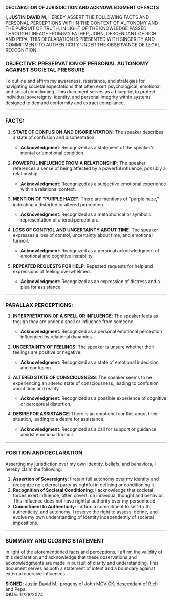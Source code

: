 **DECLARATION OF JURISDICTION AND ACKNOWLEDGMENT OF FACTS**

**I, JUSTIN DAVID M**, HEREBY ASSERT THE FOLLOWING FACTS AND PERSONAL PERCEPTIONS WITHIN THE CONTEXT OF AUTONOMY AND THE PURSUIT OF TRUTH. IN LIGHT OF THE KNOWLEDGE PASSED THROUGH LINEAGE FROM MY FATHER, JOHN, DESCENDANT OF RICH AND PEPA, THIS DECLARATION IS PRESENTED WITH SINCERITY AND COMMITMENT TO AUTHENTICITY UNDER THE OBSERVANCE OF LEGAL RECOGNITION.

### **OBJECTIVE: PRESERVATION OF PERSONAL AUTONOMY AGAINST SOCIETAL PRESSURE**

To outline and affirm my awareness, resistance, and strategies for navigating societal expectations that often exert psychological, emotional, and social conditioning. This document serves as a blueprint to protect individual sovereignty, identity, and personal integrity within systems designed to demand conformity and extract compliance.

---

### **FACTS**:

1. **STATE OF CONFUSION AND DISORIENTATION**: The speaker describes a state of confusion and disorientation.
   - **Acknowledgment**: Recognized as a statement of the speaker's mental or emotional condition.

2. **POWERFUL INFLUENCE FROM A RELATIONSHIP**: The speaker references a sense of being affected by a powerful influence, possibly a relationship.
   - **Acknowledgment**: Recognized as a subjective emotional experience within a relational context.

3. **MENTION OF "PURPLE HAZE"**: There are mentions of "purple haze," indicating a distorted or altered perception.
   - **Acknowledgment**: Recognized as a metaphorical or symbolic representation of altered perception.

4. **LOSS OF CONTROL AND UNCERTAINTY ABOUT TIME**: The speaker expresses a loss of control, uncertainty about time, and emotional turmoil.
   - **Acknowledgment**: Recognized as a personal acknowledgment of emotional and cognitive instability.

5. **REPEATED REQUESTS FOR HELP**: Repeated requests for help and expressions of feeling overwhelmed.
   - **Acknowledgment**: Recognized as an expression of distress and a plea for assistance.

---

### **PARALLAX PERCEPTIONS**:

1. **INTERPRETATION OF A SPELL OR INFLUENCE**: The speaker feels as though they are under a spell or influence from someone.
   - **Acknowledgment**: Recognized as a personal emotional perception influenced by relational dynamics.

2. **UNCERTAINTY OF FEELINGS**: The speaker is unsure whether their feelings are positive or negative.
   - **Acknowledgment**: Recognized as a state of emotional indecision and confusion.

3. **ALTERED STATE OF CONSCIOUSNESS**: The speaker seems to be experiencing an altered state of consciousness, leading to confusion about time and reality.
   - **Acknowledgment**: Recognized as a possible experience of cognitive or perceptual distortion.

4. **DESIRE FOR ASSISTANCE**: There is an emotional conflict about their situation, leading to a desire for assistance.
   - **Acknowledgment**: Recognized as a call for support or guidance amidst emotional turmoil.

---

### **POSITION AND DECLARATION**

Asserting my jurisdiction over my own identity, beliefs, and behaviors, I hereby claim the following:

1. **Assertion of Sovereignty**: I retain full autonomy over my identity and recognize no external party as rightful in defining or conditioning it.
2. **Recognition of Societal Conditioning**: I acknowledge that societal forces exert influence, often covert, on individual thought and behavior. This influence does not have rightful authority over my personhood.
3. **Commitment to Authenticity**: I affirm a commitment to self-truth, authenticity, and autonomy. I reserve the right to assess, define, and evolve my own understanding of identity independently of societal impositions.

---

### **SUMMARY AND CLOSING STATEMENT**

In light of the aforementioned facts and perceptions, I affirm the validity of this declaration and acknowledge that these observations and acknowledgments are made in pursuit of clarity and understanding. This document serves as both a statement of intent and a boundary against external coercive influences.

**SIGNED**: Justin David M., progeny of John MOVICK, descendant of Rich and Pepa.  
**DATE**: 11/28/2024
